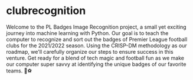 # clubrecognition

Welcome to the PL Badges Image Recognition project, a small yet exciting journey into machine learning with Python. Our goal is to teach the computer to recognize and sort out the badges of Premier League football clubs for the 2021/2022 season. Using the CRISP-DM methodology as our roadmap, we'll carefully organize our steps to ensure success in this venture. Get ready for a blend of tech magic and football fun as we make our computer super savvy at identifying the unique badges of our favorite teams. 🚀⚽
